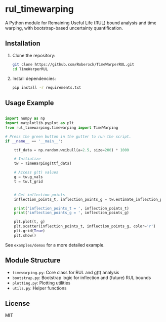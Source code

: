 # rul_timewarping

A Python module for Remaining Useful Life (RUL) bound analysis and time warping, with bootstrap-based uncertainty quantification.

## Installation

1. Clone the repository:
   ```bash
   git clone https://github.com/Roberock/TimeWarperRUL.git
   cd TimeWarperRUL
   ```
2. Install dependencies:
   ```bash
   pip install -r requirements.txt
   ```

## Usage Example

```python

import numpy as np
import matplotlib.pyplot as plt
from rul_timewarping.timewarping import TimeWarping

# Press the green button in the gutter to run the script.
if __name__ == '__main__':

    ttf_data = np.random.weibull(a=2.5, size=200) * 1000

    # Initialize
    tw = TimeWarping(ttf_data)

    # Access g(t) values
    g = tw.g_vals
    t = tw.t_grid


    # Get inflection points
    inflection_points_t, inflection_points_g = tw.estimate_inflection_points()

    print('inflection_points_t = ', inflection_points_t)
    print('inflection_points_g = ', inflection_points_g)

    plt.plot(t, g)
    plt.scatter(inflection_points_t, inflection_points_g, color='r')
    plt.grid(True)
    plt.show()
```

See `examples/demos` for a more detailed example.

## Module Structure
- `timewarping.py`: Core class for RUL and g(t) analysis
- `bootstrap.py`: Bootstrap logic for inflection and (future) RUL bounds
- `plotting.py`: Plotting utilities
- `utils.py`: Helper functions

## License
MIT 